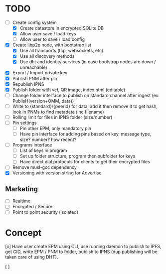 # TODO

- [ ] Create config system
  - [x] Create datastore in encrypted SQLite DB
  - [x] Allow user save / load keys
  - [ ] Allow user to save / load config
- [x] Create libp2p node, with bootstrap list
  - [x] Use all transports (tcp, websockets, etc)
  - [x] Use all discovery methods
  - [x] Use dht and identity services (in case bootstrap nodes are down / unreachable)
- [x] Export / Import private key
- [x] Publish PNM after pin
- [x] Republish IPNS
- [x] Publish folder with vcf, QR image, index.html (editable)
- [ ] Change folder interface to publish on standard channel after ingest (ex: PublisH(version+OMM, data))
- [ ] Write to {standard}/{peerid} for data, add it then remove it to get hash, look in PNMs to find metadata (inc filename)
- [ ] Rolling limit for files in IPNS folder (size/number)
- [ ] Pin settings
  - [ ] Pin other EPM, only mandatory pin
  - [ ] Have pin interface for adding pins based on key, message type, size? number? how recent?
- [ ] Programs interface
  - [ ] List of keys in program
  - [ ] Set up folder structure, program then subfolder for keys
  - [ ] Have direct dial protocols for clients to get their encrypted files
- [ ] Remove musl-gcc dependency
- [x] Versioning with version string for Advertise

## Marketing

- [ ] Realtime
- [ ] Encrypted / Secure
- [ ] Point to point security (isolated)

# Concept

[x] Have user create EPM using CLI, use running daemon to publish to IPFS, get CID, write EPM / PNM to folder, publish to IPNS (dup publishing will be taken care of using DHT).

[ ]
